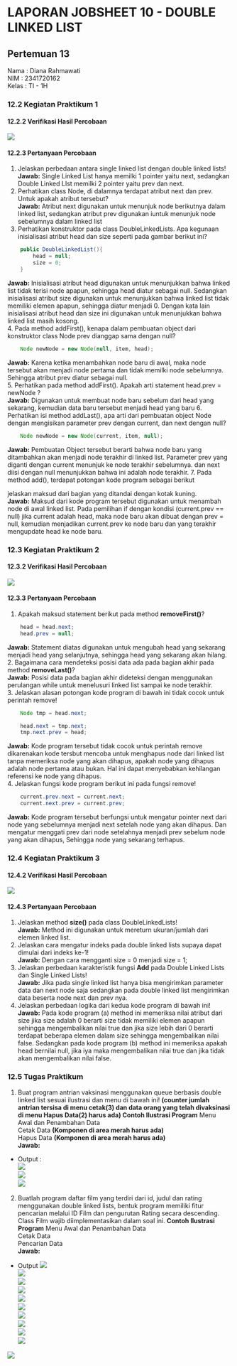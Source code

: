 # LAPORAN JOBSHEET 10 - DOUBLE LINKED LIST
## Pertemuan 13

Nama    : Diana Rahmawati <br>
NIM     : 2341720162<br>
Kelas   : TI - 1H

### 12.2 Kegiatan Praktikum 1
#### 12.2.2 Verifikasi Hasil Percobaan
<img src="percobaan1.png"><br>

#### 12.2.3 Pertanyaan Percobaan
1. Jelaskan perbedaan antara single linked list dengan double linked lists!<br>
**Jawab:** Single Linked List hanya memilki 1 pointer yaitu next, sedangkan Double Linked LIst memilki 2 pointer yaitu prev dan next. <br>
2. Perhatikan class Node, di dalamnya terdapat atribut next dan prev. Untuk apakah atribut tersebut? <br>
**Jawab:** Atribut next digunakan untuk menunjuk node berikutnya dalam linked list, sedangkan atribut prev digunakan iuntuk menunjuk node sebelumnya dalam linked list<br>
3. Perhatikan konstruktor pada class DoubleLinkedLists. Apa kegunaan inisialisasi atribut head dan size seperti pada gambar berikut ini?<br>
```java
    public DoubleLinkedList(){
        head = null;
        size = 0;
    }
```
**Jawab:** Inisialisasi atribut head digunakan untuk menunjukkan bahwa linked list tidak terisi node apapun, sehingga head diatur sebagai null. Sedangkan inisialisasi atribut size digunakan untuk menunjukkan bahwa linked list tidak memiliki elemen apapun, sehingga diatur menjadi 0.
Dengan kata lain inisialisasi atribut head dan size ini digunakan untuk menunjukkan bahwa linked list masih kosong.<br>
4. Pada method addFirst(), kenapa dalam pembuatan object dari konstruktor class Node prev dianggap sama dengan null?
```java
    Node newNode = new Node(null, item, head);
```
**Jawab:** Karena ketika menambahkan node baru di awal, maka node tersebut akan menjadi node pertama dan tidak memilki node sebelumnya. Sehingga atribut prev diatur sebagai null.<br>
5. Perhatikan pada method addFirst(). Apakah arti statement head.prev = newNode ? <br>
**Jawab:** Digunakan untuk membuat node baru sebelum dari head yang sekarang, kemudian data baru tersebut menjadi head yang baru
6. Perhatikan isi method addLast(), apa arti dari pembuatan object Node dengan mengisikan parameter prev dengan current, dan next dengan null?
```java
    Node newNode = new Node(current, item, null);
```
**Jawab:** Pembuatan Object tersebut berarti bahwa node baru yang ditambahkan akan menjadi node terakhir di linked list. Parameter prev yang diganti dengan current menunjuk ke node terakhir sebelumnya. dan next diisi dengan null menunjukkan bahwa ini adalah node terakhir.
7. Pada method add(), terdapat potongan kode program sebagai berikut

jelaskan maksud dari bagian yang ditandai dengan kotak kuning.<br>
**Jawab:** Maksud dari kode program tersebut digunakan untuk menambah node di awal linked list. Pada pemilihan if dengan kondisi (current.prev == null) jika current adalah head, maka node baru akan dibuat dengan prev = null, kemudian menjadikan current.prev ke node baru dan yang terakhir mengupdate head ke node baru.

### 12.3 Kegiatan Praktikum 2
#### 12.3.2 Verifikasi Hasil Percobaan
<img src="percobaan2.png"><br>

#### 12.3.3 Pertanyaan Percobaan
1. Apakah maksud statement berikut pada method **removeFirst()**?<br>
```java 
    head = head.next;
    head.prev = null;
```
**Jawab:** Statement diatas digunakan untuk mengubah head yang sekarang menjadi head yang selanjutnya, sehingga head yang sekarang akan hilang.<br>
2. Bagaimana cara mendeteksi posisi data ada pada bagian akhir pada method **removeLast()**?<br>
**Jawab:** Posisi data pada bagian akhir dideteksi dengan menggunakan perulangan while untuk menelusuri linked list sampai ke node terakhir.<br>
3. Jelaskan alasan potongan kode program di bawah ini tidak cocok untuk perintah remove!<br>
```java
    Node tmp = head.next;

    head.next = tmp.next;
    tmp.next.prev = head;
```
**Jawab:** Kode program tersebut tidak cocok untuk perintah remove dikarenakan kode tersbut mencoba untuk menghapus node dari linked list tanpa memeriksa node yang akan dihapus, apakah node yang dihapus adalah node pertama atau bukan. Hal ini dapat menyebabkan kehilangan referensi ke node yang dihapus.<br>
4. Jelaskan fungsi kode program berikut ini pada fungsi remove!<br>
```java
    current.prev.next = current.next;
    current.next.prev = current.prev;
```
**Jawab:** Kode program tersebut berfungsi untuk mengatur pointer next dari node yang sebelumnya menjadi next setelah node yang akan dihapus. Dan mengatur menggati prev dari node setelahnya menjadi prev sebelum node yang akan dihapus, Sehingga node yang sekarang terhapus.

### 12.4 Kegiatan Praktikum 3
#### 12.4.2 Verifikasi Hasil Percobaan
<img src="percobaan3.png"><br>

#### 12.4.3 Pertanyaan Percobaan
1. Jelaskan method **size()** pada class DoubleLinkedLists!<br>
**Jawab:** Method ini digunakan untuk mereturn ukuran/jumlah dari elemen linked list.
2. Jelaskan cara mengatur indeks pada double linked lists supaya dapat dimulai dari indeks ke-1!<br>
**Jawab:** Dengan cara mengganti size = 0 menjadi size = 1;
3. Jelaskan perbedaan karakteristik fungsi **Add** pada Double Linked Lists dan Single Linked Lists!<br>
**Jawab:** Jika pada single linked list hanya bisa mengirimkan parameter data dan next node saja sedangkan pada double linked list mengirimkan data beserta node next dan prev nya.
4. Jelaskan perbedaan logika dari kedua kode program di bawah ini!<br> 
**Jawab:** Pada kode program (a) method ini memeriksa nilai atribut dari size jika size adalah 0 berarti size tidak memiliki elemen apapun sehingga mengembalikan nilai true dan jika size lebih dari 0 berarti terdapat beberapa elemen dalam size sehingga mengembalikan nilai false.
Sedangkan pada kode program (b) method ini memeriksa apakah head bernilai null, jika iya maka mengembalikan nilai true dan jika tidak akan mengembalikan nilai false. 

### 12.5 Tugas Praktikum
1. Buat program antrian vaksinasi menggunakan queue berbasis double linked list sesuai ilustrasi dan menu di bawah ini! **(counter jumlah antrian tersisa di menu cetak(3) dan data orang yang telah divaksinasi di menu Hapus Data(2) harus ada) Contoh Ilustrasi Program**
Menu Awal dan Penambahan Data<br>
Cetak Data **(Komponen di area merah harus ada)**<br>
Hapus Data **(Komponen di area merah harus ada)**<br>
**Jawab:** 
- Output : <br>
<img src="tugas1_1.png"> <br>
<img src="tugas1_2.png"> <br>
<img src="tugas1_3.png"> <br>

2. Buatlah program daftar film yang terdiri dari id, judul dan rating menggunakan double linked lists, bentuk program memiliki fitur pencarian melalui ID Film dan pengurutan Rating secara descending. Class Film wajib diimplementasikan dalam soal ini. 
**Contoh Ilustrasi Program**
Menu Awal dan Penambahan Data<br>
Cetak Data<br>
Pencarian Data<br>
**Jawab:**
- Output
<img src="tugas2_1.png"><br>
<img src="tugas2_2.png"><br>
<img src="tugas2_3.png"><br>
<img src="tugas2_4.png"><br>
<img src="tugas2_5.png"><br>
<img src="tugas2_6.png"><br>
<img src="tugas2_7.png"><br>
<img src="tugas2_8.png"><br>
<img src="tugas2_9.png"><br>
<img src="tugas2_10.png"><br>
<img src="tugas2_11.png">


